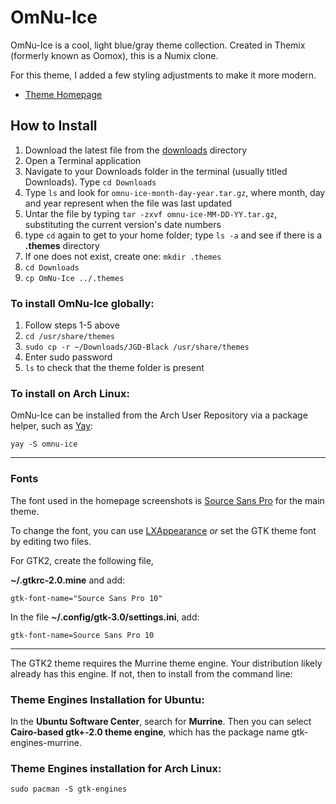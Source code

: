 # OmNu-Ice
OmNu-Ice is a cool, light blue/gray theme collection. Created in Themix (formerly known as Oomox), this is a Numix clone.

For this theme, I added a few styling adjustments to make it more modern.

* [Theme Homepage](https://www.jasong-designs.com/2022/01/01/omnu-ice-theme-collection/)

## How to Install

1. Download the latest file from the [downloads](https://github.com/jgpws/omnu-ice/tree/main/downloads) directory
2. Open a Terminal application
3. Navigate to your Downloads folder in the terminal (usually titled Downloads). Type `cd Downloads`
4. Type `ls` and look for `omnu-ice-month-day-year.tar.gz`, where month, day and year represent when the file was last updated
5. Untar the file by typing `tar -zxvf omnu-ice-MM-DD-YY.tar.gz`, substituting the current version's date numbers
6. type `cd` again to get to your home folder; type `ls -a` and see if there is a **.themes** directory
7. If one does not exist, create one: `mkdir .themes`
8. `cd Downloads`
9. `cp OmNu-Ice ../.themes`

### To install OmNu-Ice globally:

1. Follow steps 1-5 above
2. `cd /usr/share/themes`
3. `sudo cp -r ~/Downloads/JGD-Black /usr/share/themes`
4. Enter sudo password
5. `ls` to check that the theme folder is present

### To install on Arch Linux:

OmNu-Ice can be installed from the Arch User Repository via a package helper, such as [Yay](https://github.com/Jguer/yay):

```yay -S omnu-ice```

---

### Fonts

The font used in the homepage screenshots is [Source Sans Pro](https://www.fontsquirrel.com/fonts/source-sans-pro) for the main theme.

To change the font, you can use [LXAppearance](https://wiki.lxde.org/en/LXAppearance) *or* set the GTK theme font by editing two files.

For GTK2, create the following file,

**~/.gtkrc-2.0.mine** and add:

```gtk-font-name="Source Sans Pro 10"```

In the file **~/.config/gtk-3.0/settings.ini**, add:

```gtk-font-name=Source Sans Pro 10```

---

The GTK2 theme requires the Murrine theme engine. Your distribution likely already has this engine. If not, then to install from the command line:

### Theme Engines Installation for Ubuntu:

In the **Ubuntu Software Center**, search for **Murrine**. Then you can select **Cairo-based gtk+-2.0 theme engine**, which has the package name gtk-engines-murrine.

### Theme Engines installation for Arch Linux:

```sudo pacman -S gtk-engines```
